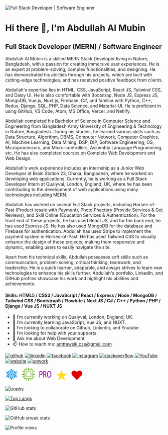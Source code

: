 ![Full Stack Developer | Software Engineer](https://media.licdn.com/dms/image/D5616AQEGqn1GLJ5a0g/profile-displaybackgroundimage-shrink_350_1400/0/1670512904843?e=1683158400&v=beta&t=N9xi6YA9ZctlidX7u2yNUOHSoHJLx-9WBQ3X940rgCw)
# Hi there 👋, I'm Abdullah Al Mubin
## Full Stack Developer (MERN) / Software Engineer

Abdullah Al Mubin is a skilled MERN Stack Developer living in Natore, Bangladesh, with a passion for creating immersive user experiences. He is an expert at problem-solving, complex functionalities, and designing. He has demonstrated his abilities through his projects, which are built with cutting-edge technologies, and has received positive feedback from clients.

Abdullah's expertise lies in HTML, CSS, JavaScript, React JS, Tailwind CSS, and Daisy UI. He is also comfortable with Bootstrap, Node JS, Express JS, MongoDB, Vue.js, Nuxt.js, Firebase, C#, and familiar with Python, C++, Redux, Django, SQL, PHP, Data Science, and Material-UI. He is proficient in using GitHub, VS Code, Atom, MS Office, Vercel, and Netlify.

Abdullah completed his Bachelor of Science in Computer Science and Engineering from Bangladesh Army University of Engineering & Technology in Natore, Bangladesh. During his studies, he learned various skills such as Data Structure, Algorithm, DBMS, Computer Network, Computer Graphics, AI, Machine Learning, Data Mining, DSP, DIP, Software Engineering, OS, Microprocessors, and Micro-controllers, Assembly Language Programming, etc. He has also completed courses on Complete Web Development and Web Design.

Abdullah's work experience includes an internship as a Junior Web Developer at Brain Station 23, Dhaka, Bangladesh, where he worked on developing web applications. Currently, he is working as a Full Stack Developer Intern at Qualyval, London, England, UK, where he has been contributing to the development of web applications using many technologies including MERN.

Abdullah has worked on several Full Stack projects, including Horses-of-Past (Product resale with Payment), Photo Phactory (Provide Services & Get Reviews), and Skill Online (Education Services & Authentication). For the front end of these projects, he has used React JS, and for the back end, he has used Express JS. He has also used MongoDB for the database and Firebase for authentication. Abdullah has used Stripe to implement the payment system in Horses-of-Past. He has used Tailwind CSS to visually enhance the design of these projects, making them responsive and dynamic, enabling users to easily navigate the site.

Apart from his technical skills, Abdullah possesses soft skills such as communication, problem-solving, critical thinking, teamwork, and leadership. He is a quick learner, adaptable, and always strives to learn new technologies to enhance his skills further. Abdullah's portfolio, LinkedIn, and GitHub profiles showcase his work and highlight his abilities and achievements.

#### Skills: HTML5 / CSS3 / JavaScript / React / Express / Node / MongoDB / Tailwind CSS / Bootstrap5 / Flowbite / Next JS / C# / C++ / Python / PHP / Django / Vue JS / NUXT JS

- 🔭 I’m currently working on Qualyval, London, England, UK. 
- 🌱 I’m currently learning JavaScript, Vue JS, and NUXT. 
- 👯 I’m looking to collaborate on Github, Linkedin, and Youtube. 
- 🤔 I’m looking for help with your supports. 
- 💬 Ask me about Web Development 
- 📫 How to reach me: amttawsik.cse@gmail.com 


[<img src='https://cdn.jsdelivr.net/npm/simple-icons@3.0.1/icons/github.svg' alt='github' height='40'>](https://github.com/AmtTawsik)  [<img src='https://cdn.jsdelivr.net/npm/simple-icons@3.0.1/icons/linkedin.svg' alt='linkedin' height='40'>](https://www.linkedin.com/in/abdullah-al-mubin-tawsik/)  [<img src='https://cdn.jsdelivr.net/npm/simple-icons@3.0.1/icons/facebook.svg' alt='facebook' height='40'>](https://www.facebook.com/amttawsik)  [<img src='https://cdn.jsdelivr.net/npm/simple-icons@3.0.1/icons/instagram.svg' alt='instagram' height='40'>](https://www.instagram.com/amttawsik99/)  [<img src='https://cdn.jsdelivr.net/npm/simple-icons@3.0.1/icons/stackoverflow.svg' alt='stackoverflow' height='40'>](https://stackoverflow.com/users/19963907/abdullah-al-mubin)  [<img src='https://cdn.jsdelivr.net/npm/simple-icons@3.0.1/icons/youtube.svg' alt='YouTube' height='40'>](https://www.youtube.com/channel/UCob99AkQrzqD4t-vrOxeksg)  [<img src='https://cdn.jsdelivr.net/npm/simple-icons@3.0.1/icons/icloud.svg' alt='website' height='40'>](https://amt-portfolio.netlify.app/)  [<img src='https://cdn.jsdelivr.net/npm/simple-icons@3.0.1/icons/upwork.svg' alt='upwork' height='40'>](https://www.upwork.com/freelancers/~01789098bfc0c5d23d)  

<a href='https://archiveprogram.github.com/'><img src='https://raw.githubusercontent.com/acervenky/animated-github-badges/master/assets/acbadge.gif' width='40' height='40'></a> <a href='https://docs.github.com/en/developers'><img src='https://raw.githubusercontent.com/acervenky/animated-github-badges/master/assets/devbadge.gif' width='40' height='40'></a> <a href='https://github.com/pricing'><img src='https://raw.githubusercontent.com/acervenky/animated-github-badges/master/assets/pro.gif' width='40' height='40'></a> <a href='https://stars.github.com/'><img src='https://raw.githubusercontent.com/acervenky/animated-github-badges/master/assets/starbadge.gif' width='35' height='35'></a> <a href='https://docs.github.com/en/github/supporting-the-open-source-community-with-github-sponsors'><img src='https://raw.githubusercontent.com/acervenky/animated-github-badges/master/assets/sponsorbadge.gif' width='35' height='35'></a> 

[![trophy](https://github-profile-trophy.vercel.app/?username=AmtTawsik)](https://github.com/ryo-ma/github-profile-trophy)

[![Top Langs](https://github-readme-stats.vercel.app/api/top-langs/?username=AmtTawsik)](https://github.com/anuraghazra/github-readme-stats)

![GitHub stats](https://github-readme-stats.vercel.app/api?username=AmtTawsik&show_icons=true&count_private=true)  

![GitHub streak stats](https://streak-stats.demolab.com/?user=AmtTawsik)  

![Profile views](https://gpvc.arturio.dev/AmtTawsik)  
